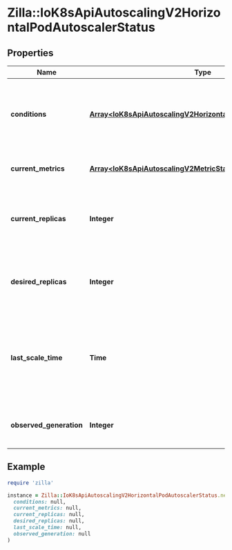 # Zilla::IoK8sApiAutoscalingV2HorizontalPodAutoscalerStatus

## Properties

| Name | Type | Description | Notes |
| ---- | ---- | ----------- | ----- |
| **conditions** | [**Array&lt;IoK8sApiAutoscalingV2HorizontalPodAutoscalerCondition&gt;**](IoK8sApiAutoscalingV2HorizontalPodAutoscalerCondition.md) | conditions is the set of conditions required for this autoscaler to scale its target, and indicates whether or not those conditions are met. | [optional] |
| **current_metrics** | [**Array&lt;IoK8sApiAutoscalingV2MetricStatus&gt;**](IoK8sApiAutoscalingV2MetricStatus.md) | currentMetrics is the last read state of the metrics used by this autoscaler. | [optional] |
| **current_replicas** | **Integer** | currentReplicas is current number of replicas of pods managed by this autoscaler, as last seen by the autoscaler. | [optional] |
| **desired_replicas** | **Integer** | desiredReplicas is the desired number of replicas of pods managed by this autoscaler, as last calculated by the autoscaler. |  |
| **last_scale_time** | **Time** | Time is a wrapper around time.Time which supports correct marshaling to YAML and JSON.  Wrappers are provided for many of the factory methods that the time package offers. | [optional] |
| **observed_generation** | **Integer** | observedGeneration is the most recent generation observed by this autoscaler. | [optional] |

## Example

```ruby
require 'zilla'

instance = Zilla::IoK8sApiAutoscalingV2HorizontalPodAutoscalerStatus.new(
  conditions: null,
  current_metrics: null,
  current_replicas: null,
  desired_replicas: null,
  last_scale_time: null,
  observed_generation: null
)
```

